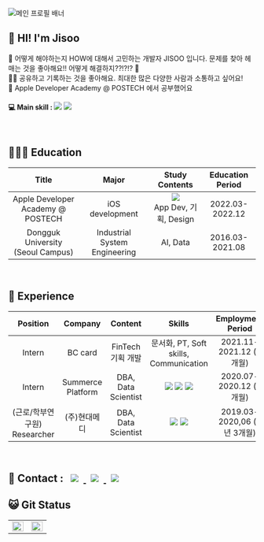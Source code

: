 ![메인 프로필 배너](https://user-images.githubusercontent.com/96969693/208286265-fc4849a9-39a6-4bdb-938d-8b0536d43940.png)



<h2>👋 HI! I'm Jisoo </h2>
  
💁 어떻게 해야하는지 HOW에 대해서 고민하는 개발자 JISOO 입니다. 문제를 찾아 헤매는 것을 좋아해요!! 어떻게 해결하지??!?!? 🤔
  <br> ✍🏻 공유하고 기록하는 것을 좋아해요. 최대한 많은 다양한 사람과 소통하고 싶어요! 
  <br> 🍎 Apple Developer Academy @ POSTECH 에서 공부했어요

<h4>💻 Main skill : 
<a href="https://developer.apple.com/kr/swift/"><img src="https://img.shields.io/badge/Swift-F05138?style=flat-square&logo=Swift&logoColor=white"/></a> <a href="https://www.mysql.com/"><a href="https://www.python.org/"><img src="https://img.shields.io/badge/Python-3776AB?style=flat-square&logo=Python&logoColor=white"/></a> </h4>
<br>

<!--   <h2> 🔖 이런것을 만들면서 공부했어요!</h2>
  
  `Apple Developer Academy @ POSTECH`에서 소중한 경험을 통해 iOS 개발자로 성장하고 있어요.
  그 소중한 경험을 소개합니다!
  
| Title | Github | Notion | Title | Github | Notion |
|--|--|--|--|--|--|
|<img width="300" alt="image" src="https://user-images.githubusercontent.com/96969693/208286464-24de4ae8-81d3-4e7d-ab16-2186a75ebc37.png">|<p align='center'>[🌎](https://github.com/DeveloperAcademy-POSTECH/MacC-Team-EarthValley80)|<p align='center'>[🔖](https://icy-sage-f44.notion.site/fbe9a85091e84bf4999366a27884e54a)|<img width="300" alt="image" src="https://user-images.githubusercontent.com/96969693/208286502-1abbc36f-1370-49fd-a94d-4e37761dc1f9.png">|<p align='center'>[🍋](https://github.com/JamongSoda/IntoHistory/tree/develop)|<p align='center'>[🔖](https://abrupt-heart-fa2.notion.site/d44122cc7d3643d2950c42e41b19737f)|
|<img width="300" alt="image" src="https://user-images.githubusercontent.com/96969693/208286725-198c96e4-3bec-4fdd-943a-f82fa606a140.png">|<p align='center'>[🐼](https://almond-blob-7af.notion.site/978d2272d6904f9585c381300eb9fe3e)|<p align='center'>[🔖](https://github.com/DeveloperAcademy-POSTECH/Gominsee)|<img width="300" alt="image" src="https://user-images.githubusercontent.com/96969693/208286664-602750f2-4b70-4901-95aa-16d3b91ba588.png">|<p align='center'>[🚘](https://github.com/developerAcademy-POSTECH/chagokchagok)| <p align='center'>[🔖](https://nifty-manx-a51.notion.site/Mini-Challenge-2-52a1fe9608c44d28a5d1d4cad6300d50)|
|<img width="300" alt="image" src="https://user-images.githubusercontent.com/96969693/208286788-da947a8c-ce73-4d0d-9c68-862dc491a76f.png">|<p align='center'>[👾](https://github.com/DeveloperAcademy-POSTECH/MC3-Team7-MoTe)|<p align='center'>[🔖](https://silver-saturnalia-c1b.notion.site/0c90b0717a4b4c50a9c8b345bf02224a)| (동국대학교 주변 식당/학식 관련 개인앱 개발중) 💬 |
  
<p align='center'>
</br> -->
  

<h2>👩🏻‍🏫 Education </h2>

| Title | Major | Study Contents | Education Period |
|:---:|:---:|:---:|:---:|
| Apple Developer Academy @ POSTECH | iOS development | <a href="https://developer.apple.com/kr/swift/"><img src="https://img.shields.io/badge/Swift-F05138?style=flat-square&logo=Swift&logoColor=white"/></a> <br> App Dev, 기획, Design | 2022.03-2022.12 |
| Dongguk University (Seoul Campus) | Industrial System Engineering | AI, Data | 2016.03-2021.08 |
  
<br>


<h2>🏢 Experience </h2>

| Position | Company | Content | Skills | Employment Period |
|:---:|:---:|:---:|:---:|:---:|
|Intern| BC card | FinTech 기획 개발 | 문서화, PT, Soft skills, Communication | 2021.11-2021.12 (2개월) |
|Intern| Summerce Platform| DBA, Data Scientist | <a href="https://www.r-project.org/"><img src="https://img.shields.io/badge/R-276DC3?style=flat-square&logo=R&logoColor=white"/></a> <a href="https://www.python.org/"><img src="https://img.shields.io/badge/Python-3776AB?style=flat-square&logo=Python&logoColor=white"/></a> <a href="https://www.microsoft.com/ko-kr/sql-server/sql-server-downloads"><img src="https://img.shields.io/badge/MS SQL-CC2927?style=flat-square&logo=Microsoft SQL Server&logoColor=white"/></a>| 2020.07-2020.12 (6개월) |
|(근로/학부연구원)<br>Researcher| (주)현대메디 | DBA, Data Scientist | <a href="https://www.mysql.com/"><img src="https://img.shields.io/badge/MySQL-4479A1?style=flat-square&logo=MySQL&logoColor=white"/></a> <a href="https://www.python.org/"><img src="https://img.shields.io/badge/Python-3776AB?style=flat-square&logo=Python&logoColor=white"/></a> | 2019.03-2020,06 (1년 3개월) |


<br>

<h2> 📲 Contact : 
<a href="https://didu-story.tistory.com/">
  <img
  src="http://img.shields.io/badge/-Tech%20Blog-655ced?style=flat&logo=github&link=https://didu-story.tistory.com/"
  style="height : auto; margin-left : 10px; margin-right : 10px;"/> </a> 
  <a href="https://instagram.com/gguummee"> <img
       src="http://img.shields.io/badge/-Instagram-black?style=flat&logo=Instagram&link=https://instagram.com/gguummee/" style="height : auto; margin-left : 10px; margin-right : 10px;"/> </a> 
  <a href="mailto:dlwltn815@gmail.com"> <img
  src="https://img.shields.io/badge/Gmail-d14836?style=flat-square&logo=Gmail&logoColor=white&link=mailto:dlwltn815@gmail.com"
  style="height : auto; margin-left : 10px; margin-right : 10px;"/>
</a>
</h2>

<h2> 😺 Git Status </h2>
<table><tr><td valign="top" width="50%">
  <img src="https://github-readme-stats.vercel.app/api?username=deslog&show_icons=true&theme=onedark" align="left" style="width: 100%" />
  </td><td valign="top" width="50%">
  <img src="https://github-readme-stats.vercel.app/api/top-langs/?username=deslog&langs_count=10&layout=compact&theme=onedark)](https://github.com/deslog" align="left" style="width: 100%" />
</td></tr></table>
